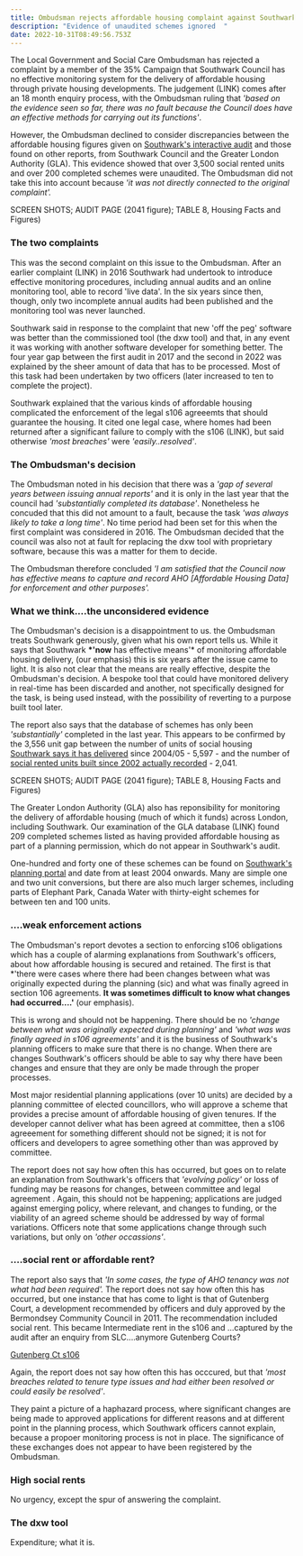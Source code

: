 ```yaml
---
title: Ombudsman rejects affordable housing complaint against Southwark
description: "Evidence of unaudited schemes ignored  "
date: 2022-10-31T08:49:56.753Z
---
```

The Local Government and Social Care Ombudsman has rejected a complaint by a member of the 35% Campaign that Southwark Council has no effective monitoring system for the delivery of affordable housing through private housing developments.  The judgement (LINK) comes after an 18 month enquiry process, with the Ombudsman ruling that *'based on the evidence seen so far, there was no fault because the Council does have an effective methods for carrying out its functions'*.

However, the Ombudsman declined to consider discrepancies between the affordable housing figures given on [Southwark's interactive audit](https://urldefense.com/v3/__https://app.powerbi.com/view?r=eyJrIjoiODIzNTdiMGUtMDAxNS00NGI1LThjY2EtYjBjMWQwYzcxMzQ2IiwidCI6ImNhZjg2Y2IxLThjYTItNDU0NS1hNGRkLWYzNTlkMDM5MGEwOCJ9&pageName=ReportSection__;!!Ou-zFulSALS7ubxZ2oj45Dg!Vqi3bagEzmK7icBcQgGm18ZQk8FHJAYsCVjB_M_V6G6fzAaRhemokxPlAzcnrCU09xxdfdKYI2SsLLc63Oa-DmfMFJGVKA$) and those found on other reports, from Southwark Council and the Greater London Authority (GLA).  This evidence showed that over 3,500 social  rented units and over 200 completed schemes were unaudited.  The Ombudsman did not take this into account because *'it was not directly connected to the original complaint'.* 

SCREEN SHOTS; AUDIT PAGE (2041 figure); TABLE 8, Housing Facts and Figures)

### The two complaints

This was the second complaint on this issue to the Ombudsman.  After an earlier complaint (LINK) in 2016 Southwark had undertook to introduce effective monitoring procedures, including annual audits and an online monitoring tool, able to record 'live data'.  In the six years since then, though, only two incomplete annual audits had been published and the monitoring tool was never launched.

Southwark said in response to the complaint that new 'off the peg' software was better than the commissioned tool (the dxw tool) and that, in any event it was working with another software developer for something better.  The four year gap between the first audit in 2017 and the second in 2022 was explained by the sheer amount of data that has to be processed.  Most of this task had been undertaken by two officers (later increased to ten to complete the project).  

Southwark explained that the various kinds of affordable housing complicated the enforcement of the legal s106 agreeemts that should guarantee the housing.  It cited one legal case, where homes had been returned after a significant failure to comply with the s106 (LINK), but said otherwise *'most breaches'* were *'easily..resolved'*. 

### The Ombudsman's decision

The Ombudsman noted in his decision that there was a *'gap of several years between issuing annual reports'* and it is only in the last year that the council had *'substantially completed its database'*.  Nonetheless he concuded that this did not amount to a fault, because the task *'was always likely to take a long time'*.   No time period had been set for this when the first complaint was considered in 2016.  The Ombudsman decided that the council was also not at fault for replacing the dxw tool with proprietary software, because this was a matter for them to decide.

The Ombudsman therefore concluded *'I am satisfied that the Council now has effective means to capture and record AHO \[Affordable Housing Data] for enforcement and other purposes'.*

### What we think....the unconsidered evidence

The Ombudsman's decision is a disappointment to us.  the Ombudsman treats Southwark generously, given what his own report tells us.  While it says that Southwark **\*'now** has effective means'* of monitoring affordable housing delivery, (our emphasis) this is six years after the issue came to light.  It is also not clear that the means are really effective, despite the Ombudsman's decision.  A bespoke tool that could have monitored delivery in real-time has been discarded and another, not specifically designed for the task, is being used instead, with the possibility of reverting to a purpose built tool later.  

The report also says that the database of schemes has only been *'substantially'* completed in the last year.  This appears to be confirmed by the 3,556 unit gap between the number of units of social housing [Southwark says it has delivered](https://www.southwark.gov.uk/planning-and-building-control/planning-policy-and-transport-policy/monitoring/authority-monitoring-report/housing?chapter=4) since 2004/05 - 5,597 - and the number of [social rented units built since 2002 actually recorded](https://app.powerbi.com/view?r=eyJrIjoiODIzNTdiMGUtMDAxNS00NGI1LThjY2EtYjBjMWQwYzcxMzQ2IiwidCI6ImNhZjg2Y2IxLThjYTItNDU0NS1hNGRkLWYzNTlkMDM5MGEwOCJ9&pageName=ReportSection) - 2,041. 

SCREEN SHOTS; AUDIT PAGE (2041 figure); TABLE 8, Housing Facts and Figures)

The Greater London Authority (GLA) also has reponsibility for monitoring the delivery of affordable housing (much of which it funds) across London, including Southwark.  Our examination of the GLA database (LINK) found 209 completed schemes listed as having provided affordable housing as part of a planning permission, which do not appear in Southwark's audit.  

One-hundred and forty one of these schemes can be found on [Southwark's planning portal](https://www.southwark.gov.uk/planning-and-building-control/planning-applications/planning-register-search-view-and-comment-on-planning-applications) and date from at least 2004 onwards.  Many are simple one and two unit conversions, but there are also much larger schemes, including parts of Elephant Park,  Canada Water with thirty-eight schemes for between ten and 100 units.

### ....weak enforcement actions

The Ombudsman's report devotes a section to enforcing s106 obligations which has a couple of alarming explanations from Southwark's officers, about how affordable housing is secured and retained.  The first is that *'there were cases where there had been changes between what was originally expected during the planning (sic) and what was finally agreed in section 106 agreements. **It was sometimes difficult to know what changes had occurred....'** (our emphasis).

This is wrong and should not be happening.  There should be no *'change between what was originally expected during planning'* and *'what was was finally agreed in s106 agreements'* and it is the business of Southwark's planning officers to make sure that there is no change.  When there are changes Southwark's officers should be able to say why there have been changes and ensure that they are only be made through the proper processes.

Most major residential planning applications (over 10 units) are decided by a planning committee of elected councillors, who will approve a scheme that provides a precise amount of affordable housing of given tenures. If the developer cannot deliver what has been agreed at committee, then a s106 agreeement for something different should not be signed; it is not for officers and developers to agree something other than was approved by committee. 

The report does not say how often this has occurred, but goes on  to relate an explanation from Southwark's officers that *'evolving policy'* or loss of funding may be reasons for changes, between committee and legal agreement .  Again, this should not be happening; applications are judged against emerging policy, where relevant, and changes to funding, or the viability of an agreed scheme should be addressed by way of formal variations.  Officers note that some applications change through such variations, but only on *'other occassions'*.

### ....social rent or affordable rent?

The report also says that *'In some cases, the type of AHO tenancy was not what had been required'.*  The report does not say  how often this has occurred, but one instance that has come to light is that of Gutenberg Court, a development recommended by officers and duly approved by the Bermondsey Community Council in 2011.  The recommendation included social rent.  This became Intermediate rent in the s106 and ...captured by the audit after an enquiry from SLC....anymore Gutenberg Courts?

[Gutenberg Ct s106](https://www.whatdotheyknow.com/request/a_request_for_section_106_agreem?nocache=incoming-1899025#incoming-1899025)

Again, the report does not say how often this has occcured, but that *'most breaches related to tenure type issues and had either been resolved or could easily be resolved'*.

They paint a picture of a haphazard process, where significant changes are being made to approved applications for different reasons and at different point in the planning process, which Southwark officers cannot explain, because a propoer monitoring process is not in place.  The significance of these exchanges does not appear to have been registered by the Ombudsman.  

### High social rents

No urgency, except the spur of answering the complaint.

### The dxw tool

Expenditure; what it is.